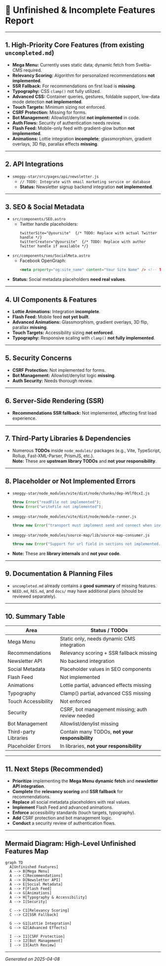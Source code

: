 # 🚧 Unfinished & Incomplete Features Report

---

## 1. High-Priority Core Features (from existing `uncompleted.md`)
- **Mega Menu:** Currently uses static data; dynamic fetch from Sveltia-CMS required.
- **Relevancy Scoring:** Algorithm for personalized recommendations **not implemented**.
- **SSR Fallback:** For recommendations on first load is **missing**.
- **Typography:** CSS `clamp()` not fully utilized.
- **Advanced CSS:** Container queries, gestures, foldable support, low-data mode detection **not implemented**.
- **Touch Targets:** Minimum sizing not enforced.
- **CSRF Protection:** Missing for forms.
- **Bot Management:** Allowlist/denylist **not implemented** in code.
- **Auth Flows:** Security of authentication needs review.
- **Flash Feed:** Mobile-only feed with gradient-glow button **not implemented**.
- **Animations:** Lottie integration **incomplete**; glassmorphism, gradient overlays, 3D flip, parallax effects **missing**.

---

## 2. API Integrations
- `smoggy-star/src/pages/api/newsletter.js`
  - `// TODO: Integrate with email marketing service or database`
  - **Status:** Newsletter signup backend integration **not implemented**.

---

## 3. SEO & Social Metadata
- `src/components/SEO.astro`
  - Twitter handle placeholders:
    ```astro
    twitterSite="@yoursite"  {/* TODO: Replace with actual Twitter handle */}
    twitterCreator="@yoursite"  {/* TODO: Replace with author Twitter handle if available */}
    ```
- `src/components/seo/SocialMeta.astro`
  - Facebook OpenGraph:
    ```html
    <meta property="og:site_name" content="Your Site Name" /> <!-- TODO: Replace with actual site name -->
    ```
- **Status:** Social metadata placeholders **need real values**.

---

## 4. UI Components & Features
- **Lottie Animations:** Integration **incomplete**.
- **Flash Feed:** Mobile feed **not yet built**.
- **Advanced Animations:** Glassmorphism, gradient overlays, 3D flip, parallax **missing**.
- **Touch Targets:** Accessibility sizing **not enforced**.
- **Typography:** Responsive scaling with `clamp()` **not fully implemented**.

---

## 5. Security Concerns
- **CSRF Protection:** Not implemented for forms.
- **Bot Management:** Allowlist/denylist logic **missing**.
- **Auth Security:** Needs thorough review.

---

## 6. Server-Side Rendering (SSR)
- **Recommendations SSR fallback:** Not implemented, affecting first load experience.

---

## 7. Third-Party Libraries & Dependencies
- Numerous **TODOs** inside `node_modules/` packages (e.g., Vite, TypeScript, Rollup, Fast-XML-Parser, PrismJS, etc.).  
  **Note:** These are **upstream library TODOs** and **not your responsibility**.

---

## 8. Placeholder or Not Implemented Errors
- `smoggy-star/node_modules/vite/dist/node/chunks/dep-HVlf0cxI.js`
  ```js
  throw Error("readFile not implemented");
  throw Error("writeFile not implemented");
  ```
- `smoggy-star/node_modules/vite/dist/node/module-runner.js`
  ```js
  throw new Error("transport must implement send and connect when invoke is not implemented");
  ```
- `smoggy-star/node_modules/source-map/lib/source-map-consumer.js`
  ```js
  throw new Error("Support for url field in sections not implemented.");
  ```
- **Note:** These are **library internals** and **not your code**.

---

## 9. Documentation & Planning Files
- `uncompleted.md` already contains a **good summary** of missing features.
- `NEED.md`, `RES.md`, and `docs/` may have additional plans (should be reviewed separately).

---

## 10. Summary Table

| Area                     | Status / TODOs                                                                                 |
|--------------------------|------------------------------------------------------------------------------------------------|
| Mega Menu                | Static only, needs dynamic CMS integration                                                    |
| Recommendations          | Relevancy scoring + SSR fallback missing                                                       |
| Newsletter API           | No backend integration                                                                        |
| Social Metadata          | Placeholder values in SEO components                                                          |
| Flash Feed               | Not implemented                                                                               |
| Animations               | Lottie partial, advanced effects missing                                                      |
| Typography               | Clamp() partial, advanced CSS missing                                                         |
| Touch Accessibility      | Not enforced                                                                                  |
| Security                 | CSRF, bot management missing; auth review needed                                              |
| Bot Management           | Allowlist/denylist missing                                                                    |
| Third-party Libraries    | Contain many TODOs, **not your responsibility**                                               |
| Placeholder Errors       | In libraries, **not your responsibility**                                                     |

---

## 11. Next Steps (Recommended)
- **Prioritize** implementing the **Mega Menu dynamic fetch** and **newsletter API integration**.
- **Complete** the **relevancy scoring** and **SSR fallback** for recommendations.
- **Replace** all social metadata placeholders with real values.
- **Implement** Flash Feed and advanced animations.
- **Enforce** accessibility standards (touch targets, typography).
- **Add** CSRF protection and bot management logic.
- **Conduct** a security review of authentication flows.

---

## Mermaid Diagram: High-Level Unfinished Features Map

```mermaid
graph TD
  A[Unfinished Features]
  A --> B[Mega Menu]
  A --> C[Recommendations]
  A --> D[Newsletter API]
  A --> E[Social Metadata]
  A --> F[Flash Feed]
  A --> G[Animations]
  A --> H[Typography & Accessibility]
  A --> I[Security]
  
  C --> C1[Relevancy Scoring]
  C --> C2[SSR Fallback]
  
  G --> G1[Lottie Integration]
  G --> G2[Advanced Effects]
  
  I --> I1[CSRF Protection]
  I --> I2[Bot Management]
  I --> I3[Auth Review]
```

---

*Generated on 2025-04-08*